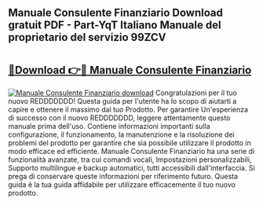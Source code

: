 ## Manuale Consulente Finanziario Download gratuit PDF - Part-YqT Italiano Manuale del proprietario del servizio 99ZCV

# <h2><a href="http://dfepmc0.blite.top/?on=Manuale+Consulente+Finanziario">🔗Download 👉🔴 Manuale Consulente Finanziario</a></h2>

[![Manuale Consulente Finanziario download](https://i.imgur.com/lujVjoI.png)](http://dfepmc0.blite.top/?on=Manuale+Consulente+Finanziario)
Congratulazioni per il tuo nuovo REDDDDDDD! Questa guida per l'utente ha lo scopo di aiutarti a capire e ottenere il massimo dal tuo Prodotto. Per garantire Un'esperienza di successo con il nuovo REDDDDDDD, leggere attentamente questo manuale prima dell'uso. Contiene informazioni importanti sulla configurazione, il funzionamento, la manutenzione e la risoluzione dei problemi del prodotto per garantire che sia possibile utilizzare il prodotto in modo efficace ed efficiente. Manuale Consulente Finanziario ha una serie di funzionalità avanzate, tra cui comandi vocali, Impostazioni personalizzabili, Supporto multilingue e backup automatici, tutti accessibili dall'interfaccia. Si prega di conservare queste informazioni per riferimento futuro. Questa guida è la tua guida affidabile per utilizzare efficacemente il tuo nuovo prodotto.
